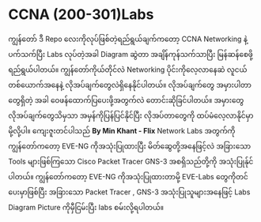 # CCNA (200-301)Labs
ကျွန်တော် ဒီ Repo လေးကိုလုပ်ဖြစ်တဲ့ရည်ရွယ်ချက်ကတော့ CCNA Networking နဲ့ပက်သက်ပြီး Labs လုပ်တဲ့အခါ Diagram ဆွဲတာ အချိန်ကုန်သက်သာပြီး မြန်ဆန်စေဖို့ရည်ရွယ်ပါတယ်။
ကျွန်တော်ကိုယ်တိုင်လဲ Networking ပိုင်းကိုလေ့လာနေဆဲ လူငယ်တစ်ယောက်အနေနဲ့ လိုအပ်ချက်တွေလဲရှိနေနိုင်ပါတယ်။
လိုအပ်ချက်တွေ အမှားပါတာတွေရှိတဲ့ အခါ ဝေဖန်ထောက်ပြပေးဖို့အတွက်လဲ တောင်းဆိုခြင်ပါတယ်။
အမှားတွေ လိုအပ်ချက်တွေသိမှသာ အမှန်ကိုပြန်ပြင်နိုင်ပြီး လိုအပ်တာတွေကို ထပ်မံလေ့လာနိုင်မှာမို့လို့ပါ။
ကျေးဇူးတင်ပါသည်
**By Min Khant - Flix**
Network Labs အတွက်ကို ကျွန်တော်ကတော့ EVE-NG ကိုအသုံးပြုထားပြီး မိတ်ဆွေတို့အနေဖြင့်လဲ အခြားသော Tools များဖြစ်ကြသော
Cisco Packet Tracer
GNS-3 
အစရှိသည်တို့ကို အသုံးပြုန်ုင်ပါတယ်။
ကျွန်တော်ကတော့ EVE-NG ကိုအသုံးပြုထားတာမို့ EVE-Labs တွေကိုတင်ပေးမှာဖြစ်ပြီး အခြားသော Packet Tracer , GNS-3 အသုံးပြုသူများအနေဖြင့်
Labs Diagram Picture ကိုမှီငြမ်းပြီး labs စမ်းလို့ရပါတယ်။




